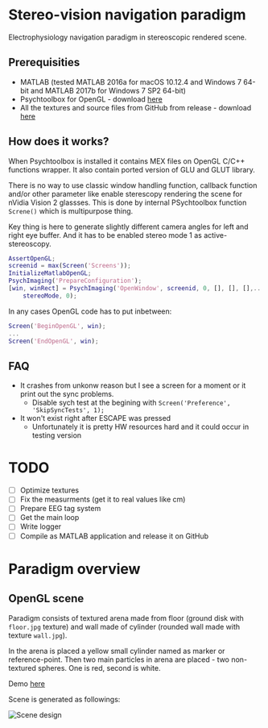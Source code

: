 # Stereo-vision navigation paradigm

Electrophysiology navigation paradigm in stereoscopic rendered scene.

## Prerequisities
* MATLAB (tested MATLAB 2016a for macOS 10.12.4 and Windows 7 64-bit and MATLAB 2017b for Windows 7 SP2 64-bit)
* Psychtoolbox for OpenGL - download [here](http://psychtoolbox.org)
* All the textures and source files from GitHub from release - download [here](https://github.com/neuropacabra/Stereo/releases)

## How does it works?
When Psychtoolbox is installed it contains MEX files on OpenGL C/C++ functions wrapper. It also contain ported version of GLU and GLUT library.

There is no way to use classic window handling function, callback function and/or other parameter like enable sterescopy rendering the scene for nVidia Vision 2 glassses. This is done by internal PSychtoolbox function `Screne()` which is multipurpose thing.

Key thing is here to generate slightly different camera angles for left and right eye buffer. And it has to be enabled stereo mode 1 as active-stereoscopy.

```matlab
AssertOpenGL;
screenid = max(Screen('Screens'));
InitializeMatlabOpenGL;
PsychImaging('PrepareConfiguration');
[win, winRect] = PsychImaging('OpenWindow', screenid, 0, [], [], [],...
    stereoMode, 0);
```

In any cases OpenGL code has to put inbetween:

```matlab
Screen('BeginOpenGL', win);
...
Screen('EndOpenGL', win);
```

## FAQ
* It crashes from unkonw reason but I see a screen for a moment or it print out the sync problems.
    * Disable sych test at the begining with `Screen('Preference', 'SkipSyncTests', 1);`
* It won't exist right after ESCAPE was pressed
    * Unfortunately it is pretty HW resources hard and it could occur in testing version

# TODO
- [ ] Optimize textures
- [ ] Fix the measurments (get it to real values like cm)
- [ ] Prepare EEG tag system
- [ ] Get the main loop
- [ ] Write logger
- [ ] Compile as MATLAB application and release it on GitHub

# Paradigm overview

## OpenGL scene

Paradigm consists of textured arena made from floor (ground disk with `floor.jpg` texture) and wall made of cylinder (rounded wall made with texture `wall.jpg`).

In the arena is placed a yellow small cylinder named as marker or reference-point. Then two main particles in arena are placed - two non-textured spheres. One is red, second is white.

Demo [here](https://www.youtube.com/watch?v=1V2lfM1x0gE)

Scene is generated as followings:

![Scene design](https://github.com/neuropacabra/Stereo/blob/documentation/scene_design.png?raw=true)
